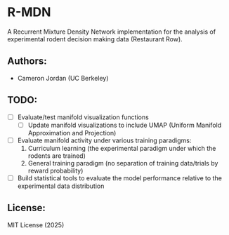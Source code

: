 # R-MDN
A Recurrent Mixture Density Network implementation for the analysis of experimental rodent decision making data (Restaurant Row).

## Authors:
- Cameron Jordan (UC Berkeley)

## TODO:
- [ ] Evaluate/test manifold visualization functions
    - [ ] Update manifold visualizations to include UMAP (Uniform Manifold Approximation and Projection)
- [ ] Evaluate manifold activity under various training paradigms: 
    1. Curriculum learning (the experimental paradigm under which the rodents are trained)
    2. General training paradigm (no separation of training data/trials by reward probability)
- [ ] Build statistical tools to evaluate the model performance relative to the experimental data distribution

## License:
MIT License (2025)